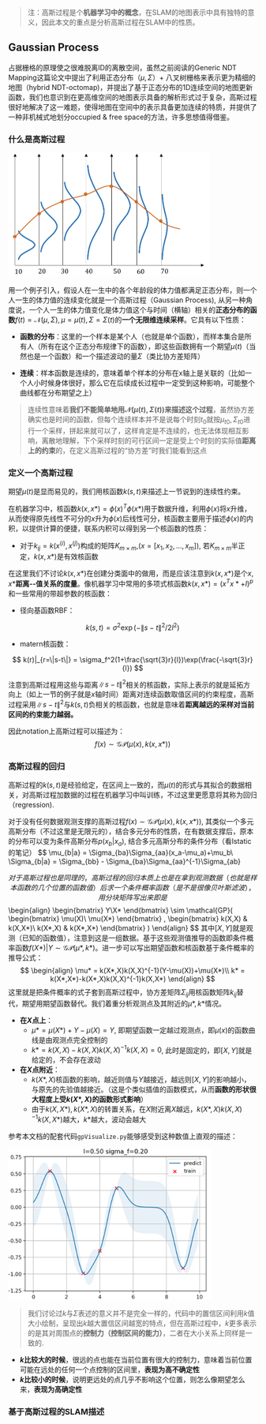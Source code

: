 > 注：高斯过程是个**机器学习中的概念**，在SLAM的地图表示中具有独特的意义，因此本文的重点是分析高斯过程在SLAM中的性质。

## Gaussian Process

占据栅格的原理使之很难脱离ID的离散空间，虽然之前阅读的Generic NDT Mapping这篇论文中提出了利用正态分布（$\mu,\Sigma$）+ 八叉树栅格来表示更为精细的地图（hybrid NDT-octomap)，并提出了基于正态分布的1D连续空间的地图更新函数，我们也意识到在更高维空间的地图表示具备的解析形式过于复杂，高斯过程很好地解决了这一难题，使得地图在空间中的表示具备更加连续的特质，并提供了一种非机械式地划分occupied & free space的方法，许多思想值得借鉴。

### 什么是高斯过程

<img src="高斯过程.assets/QQ图片20221125104809.png" style="zoom:50%;" />

用一个例子引入，假设人在一生中的各个年龄段的体力值都满足正态分布，则一个人一生的体力值的连续变化就是一个高斯过程（Gaussian Process), 从另一种角度说，一个人一生的体力值变化是体力值这个与时间（横轴）相关的**正态分布的函数**$f(t) = \mathcal{N}(\mu,\Sigma),\mu=\mu(t), \Sigma = \Sigma(t)$的**一个无限维连续采样**。它具有以下性质：

- **函数的分布**：这里的一个样本是某个人（也就是单个函数），而样本集合是所有人（所有在这个正态分布规律下的函数），即这些函数拥有一个期望$\mu(t)$（当然也是一个函数）和一个描述波动的量$\Sigma$（类比协方差矩阵）

- **连续**：样本函数是连续的，意味着单个样本的分布在x轴上是关联的（比如一个人小时候身体很好，那么它在后续成长过程中一定受到这种影响，可能整个曲线都在分布期望之上）

> 连续性意味着**我们不能简单地用$\mathcal{N}(\mu(t),\Sigma(t))$来描述这个过程**，虽然协方差确实也是时间的函数，但每个连续样本并不是说每个时刻$t_0$就按$\mu_{t0},\Sigma_{t0}$进行一个采样，拼起来就可以了，这样肯定是不连续的，也无法体现相互影响，离散地理解，下个采样时刻的可行区间一定是受上个时刻的实际值**距离上的约束**的，在定义高斯过程的“协方差”时我们能看到这点

### 定义一个高斯过程

期望$\mu(t)$是显而易见的，我们用核函数$k(s,t)$来描述上一节说到的连续性约束。

在机器学习中，核函数$k(x,x*) = \phi(x)^T\phi(x*)$用于数据升维，利用$\phi(x)$将$x$升维，从而使得原先线性不可分的$x$升为$\phi(x)$后线性可分，核函数主要用于描述$\phi(x)$的内积，以提供计算的便捷，联系内积可以得到另一个核函数的性质：

- 对于$k_{ij} = k(x^{(i)},x^{(j)})$构成的矩阵$K_{m\times m}$,($x=[x_1,x_2,...,x_m]$), 若$K_{m\times m}$半正定，$k(x,x*)$是有效核函数

在这里我们不讨论$k(x,x*)$在创建分类面中的做用，而是应该注意到$k(x,x*)$是个$x,x*$**距离--值关系的度量**。像机器学习中常用的多项式核函数$k(x,x*)=(x^Tx*+I)^p$和一些常用的带超参数的核函数：

- 径向基函数RBF：

$$
k(s,t) = \sigma^2 \exp(-\|s-t\|^2/2l^2)
$$

- matern核函数：

$$
k(r)|_{r=\|s-t\|} = \sigma_f^2(1+\frac{\sqrt{3}r}{l})\exp(\frac{-\sqrt{3}r}{l})
$$

注意到高斯过程用这些与距离$\|s-t\|^2$相关的核函数，实际上表示的就是延拓方向上（如上一节的例子就是$x$轴时间）距离对连续函数取值区间的约束程度，高斯过程采用$\|s-t\|^2$与$k(s,t)$负相关的核函数，也就是意味着**距离越远的采样对当前区间的约束能力越弱。**

因此notation上高斯过程可以描述为：
$$
f(x) \sim \mathcal{GP}(\mu(x),k(x,x*))
$$

### 高斯过程的回归

高斯过程的$k(s,t)$是经验给定，在区间上一致的，而$\mu(t)$的形式与其拟合的数据相关，对高斯过程加数据的过程在机器学习中叫训练，不过这里更愿意将其称为回归（regression).

对于没有任何数据观测支撑的高斯过程$f(x) \sim \mathcal{GP}(\mu(x),k(x,x*))$, 其类似一个多元高斯分布（不过这里是无限元的），结合多元分布的性质，在有数据支撑后，原本的分布可以变为条件高斯分布$p(x_b|x_a)$, 结合多元高斯分布的条件分布（看Istatic的笔记）
$$
\mu_{b|a} = \Sigma_{ba}\Sigma_{aa}(x_a-\mu_a)+\mu_b\\
\Sigma_{b|a} = \Sigma_{bb} - \Sigma_{ba}\Sigma_{aa}^{-1}\Sigma_{ab}

$$
对于高斯过程也是同理的，高斯过程的回归本质上也是在拿到观测数据（也就是样本函数的几个位置的函数值）后求一个条件概率函数（是不是很像贝叶斯滤波），用分块矩阵写出来即是
$$
\begin{align}
\begin{bmatrix}
Y\\X*
\end{bmatrix}
\sim \mathcal{GP}(
\begin{bmatrix}
\mu(X)\\
\mu(X*)
\end{bmatrix}
,
\begin{bmatrix}
k(X,X) & k(X,X*)\\
k(X*,X) & k(X*,X*)
\end{bmatrix}
)
\end{align}
$$
其中$[X,Y]$就是观测（已知的函数值），注意到这是一组数据。基于这些观测值推导的函数即条件概率函数$f(X*)|Y \sim \mathcal{GP}(\mu*, k*)$。进一步可以写出期望函数和核函数基于条件概率的推导公式：
$$
\begin{align}
\mu* = k(X*,X)k(X,X)^{-1}(Y-\mu(X))+\mu(X*)\\
k* = k(X*,X*)-k(X*,X)k(X,X)^{-1}k(X,X*)
\end{align}
$$
这里就是把条件概率的式子套到高斯过程中，协方差矩阵$\Sigma_{ij}$用核函数矩阵$k_{ij}$替代，期望用期望函数替代。我们着重分析观测点及其附近的$\mu*,k*$情况。

- **在$X$点上**：
  - $\mu* = \mu(X*)+Y-\mu(X) = Y$, 即期望函数一定越过观测点，即$\mu(x)$的函数曲线是由观测点完全控制的
  - $k*=k(X,X)-k(X,X)k(X,X)^{-1}k(X,X)=0$, 此时是固定的，即$[X,Y]$就是给定的，不会存在波动
- **在$X$点附近**：
  - $k(X*,X)$核函数的影响，越近则值与$Y$越接近，越远则$[X,Y]$的影响越小，与原先的先验值越接近。（这是个类似插值的函数模式，从而**函数的形状很大程度上受$k(X*,X)$的函数形式影响**）
  - 由于$k(X,X*),k(X*,X)$的转置关系，在$X$附近离$X$越远，$k(X*,X)k(X,X)^{-1}k(X,X*)$越大，$k*$越大，波动会越大

参考本文档的配套代码`gpVisualize.py`能够感受到这种数值上直观的描述：

<img src="高斯过程.assets/QQ图片20221125143133.png" style="zoom:40%;" />

>我们讨论过$k$与$\Sigma$表述的意义并不是完全一样的，代码中的置信区间利用$k$值大小绘制，呈现出$k$越大置信区间越宽的特点，但在高斯过程中，$k$更多表示的是其对周围点的**控制力（控制区间的能力）**，二者在大小关系上同样是一致的.

- **$k$比较大的时候**，很远的点也能在当前位置有很大的控制力，意味着当前位置可能在远处的任何一个点控制的区间里，**表现为高不确定性**
- **$k$比较小的时候**，说明更远处的点几乎不影响这个位置，则怎么像期望怎么来，**表现为高确定性**

### 基于高斯过程的SLAM描述
